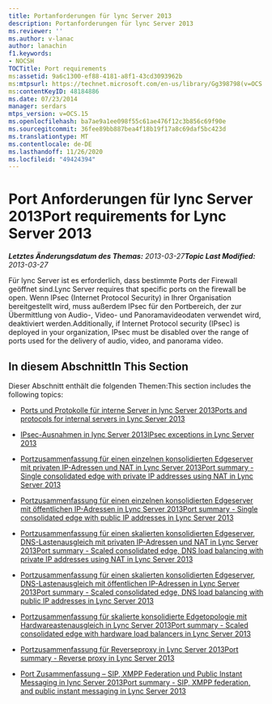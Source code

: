 ```yaml
---
title: Portanforderungen für lync Server 2013
description: Portanforderungen für lync Server 2013
ms.reviewer: ''
ms.author: v-lanac
author: lanachin
f1.keywords:
- NOCSH
TOCTitle: Port requirements
ms:assetid: 9a6c1300-ef88-4181-a8f1-43cd3093962b
ms:mtpsurl: https://technet.microsoft.com/en-us/library/Gg398798(v=OCS.15)
ms:contentKeyID: 48184886
ms.date: 07/23/2014
manager: serdars
mtps_version: v=OCS.15
ms.openlocfilehash: ba7ae9a1ee098f55c61ae476f12c3b856c69f90e
ms.sourcegitcommit: 36fee89bb887bea4f18b19f17a8c69daf5bc423d
ms.translationtype: MT
ms.contentlocale: de-DE
ms.lasthandoff: 11/26/2020
ms.locfileid: "49424394"
---
```

# <a name="port-requirements-for-lync-server-2013"></a><span data-ttu-id="de2c9-103">Port Anforderungen für lync Server 2013</span><span class="sxs-lookup"><span data-stu-id="de2c9-103">Port requirements for Lync Server 2013</span></span>

<div data-xmlns="http://www.w3.org/1999/xhtml">

<div class="topic" data-xmlns="http://www.w3.org/1999/xhtml" data-msxsl="urn:schemas-microsoft-com:xslt" data-cs="https://msdn.microsoft.com/">

<div data-asp="https://msdn2.microsoft.com/asp">



</div>

<div id="mainSection">

<div id="mainBody"><span data-ttu-id="de2c9-104">

<span> </span></span><span class="sxs-lookup"><span data-stu-id="de2c9-104">

<span> </span></span></span>

<span data-ttu-id="de2c9-105">_**Letztes Änderungsdatum des Themas:** 2013-03-27_</span><span class="sxs-lookup"><span data-stu-id="de2c9-105">_**Topic Last Modified:** 2013-03-27_</span></span>

<span data-ttu-id="de2c9-106">Für lync Server ist es erforderlich, dass bestimmte Ports der Firewall geöffnet sind.</span><span class="sxs-lookup"><span data-stu-id="de2c9-106">Lync Server requires that specific ports on the firewall be open.</span></span> <span data-ttu-id="de2c9-107">Wenn IPsec (Internet Protocol Security) in Ihrer Organisation bereitgestellt wird, muss außerdem IPsec für den Portbereich, der zur Übermittlung von Audio-, Video- und Panoramavideodaten verwendet wird, deaktiviert werden.</span><span class="sxs-lookup"><span data-stu-id="de2c9-107">Additionally, if Internet Protocol security (IPsec) is deployed in your organization, IPsec must be disabled over the range of ports used for the delivery of audio, video, and panorama video.</span></span>

<div>

## <a name="in-this-section"></a><span data-ttu-id="de2c9-108">In diesem Abschnitt</span><span class="sxs-lookup"><span data-stu-id="de2c9-108">In This Section</span></span>

<span data-ttu-id="de2c9-109">Dieser Abschnitt enthält die folgenden Themen:</span><span class="sxs-lookup"><span data-stu-id="de2c9-109">This section includes the following topics:</span></span>

  - [<span data-ttu-id="de2c9-110">Ports und Protokolle für interne Server in lync Server 2013</span><span class="sxs-lookup"><span data-stu-id="de2c9-110">Ports and protocols for internal servers in Lync Server 2013</span></span>](lync-server-2013-ports-and-protocols-for-internal-servers.md)

  - [<span data-ttu-id="de2c9-111">IPsec-Ausnahmen in lync Server 2013</span><span class="sxs-lookup"><span data-stu-id="de2c9-111">IPsec exceptions in Lync Server 2013</span></span>](lync-server-2013-ipsec-exceptions.md)

  - [<span data-ttu-id="de2c9-112">Portzusammenfassung für einen einzelnen konsolidierten Edgeserver mit privaten IP-Adressen und NAT in Lync Server 2013</span><span class="sxs-lookup"><span data-stu-id="de2c9-112">Port summary - Single consolidated edge with private IP addresses using NAT in Lync Server 2013</span></span>](lync-server-2013-port-summary-single-consolidated-edge-with-private-ip-addresses-using-nat.md)

  - [<span data-ttu-id="de2c9-113">Portzusammenfassung für einen einzelnen konsolidierten Edgeserver mit öffentlichen IP-Adressen in Lync Server 2013</span><span class="sxs-lookup"><span data-stu-id="de2c9-113">Port summary - Single consolidated edge with public IP addresses in Lync Server 2013</span></span>](lync-server-2013-port-summary-single-consolidated-edge-with-public-ip-addresses.md)

  - [<span data-ttu-id="de2c9-114">Portzusammenfassung für einen skalierten konsolidierten Edgeserver, DNS-Lastenausgleich mit privaten IP-Adressen und NAT in Lync Server 2013</span><span class="sxs-lookup"><span data-stu-id="de2c9-114">Port summary - Scaled consolidated edge, DNS load balancing with private IP addresses using NAT in Lync Server 2013</span></span>](lync-server-2013-port-summary-scaled-consolidated-edge-dns-load-balancing-with-private-ip-addresses-using-nat.md)

  - [<span data-ttu-id="de2c9-115">Portzusammenfassung für einen skalierten konsolidierten Edgeserver, DNS-Lastenausgleich mit öffentlichen IP-Adressen in Lync Server 2013</span><span class="sxs-lookup"><span data-stu-id="de2c9-115">Port summary - Scaled consolidated edge, DNS load balancing with public IP addresses in Lync Server 2013</span></span>](lync-server-2013-port-summary-scaled-consolidated-edge-dns-load-balancing-with-public-ip-addresses.md)

  - [<span data-ttu-id="de2c9-116">Portzusammenfassung für skalierte konsolidierte Edgetopologie mit Hardwareastenausgleich in Lync Server 2013</span><span class="sxs-lookup"><span data-stu-id="de2c9-116">Port summary - Scaled consolidated edge with hardware load balancers in Lync Server 2013</span></span>](lync-server-2013-port-summary-scaled-consolidated-edge-with-hardware-load-balancers.md)

  - [<span data-ttu-id="de2c9-117">Portzusammenfassung für Reverseproxy in Lync Server 2013</span><span class="sxs-lookup"><span data-stu-id="de2c9-117">Port summary - Reverse proxy in Lync Server 2013</span></span>](lync-server-2013-port-summary-reverse-proxy.md)

  - [<span data-ttu-id="de2c9-118">Port Zusammenfassung – SIP, XMPP Federation und Public Instant Messaging in lync Server 2013</span><span class="sxs-lookup"><span data-stu-id="de2c9-118">Port summary - SIP, XMPP federation, and public instant messaging in Lync Server 2013</span></span>](lync-server-2013-port-summary-sip-xmpp-federation-and-public-instant-messaging.md)

<span data-ttu-id="de2c9-119"></div>

</div>

<span> </span>

</div>

</div>

</span><span class="sxs-lookup"><span data-stu-id="de2c9-119"></div>

</div>

<span> </span>

</div>

</div>

</span></span></div>

